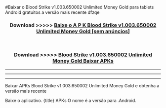 #Baixar o Blood Strike v1.003.650002 Unlimited Money Gold   para tablets Android gratuitos a versão mais recente dfzqe


<div align="center">
<h3>Download >>>>> <a href="https://pt-web.web.app/?pt= Blood Strike v1.003.650002 Unlimited Money Gold ">Baixe o A P K Blood Strike v1.003.650002 Unlimited Money Gold  [sem anúncios]</a></h3><br>

<h3>Download >>>>> <a href="https://pt-web.web.app/?pt= Blood Strike v1.003.650002 Unlimited Money Gold ">Blood Strike v1.003.650002 Unlimited Money Gold  Baixar APKs</a></h3>
</div>

----------------------------------------------------------

----------------------------------------------------------

----------------------------------------------------------

Baixar APKs Blood Strike v1.003.650002 Unlimited Money Gold  e obtenha a versão mais recente

Baixe o aplicativo. {title} APKs O nome é a versão para .Android.


